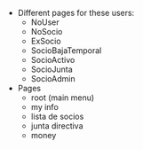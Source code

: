 * Different pages for these users:
  + NoUser
  + NoSocio
  + ExSocio
  + SocioBajaTemporal
  + SocioActivo
  + SocioJunta
  + SocioAdmin
* Pages
  + root (main menu)
  + my info
  + lista de socios
  + junta directiva
  + money

